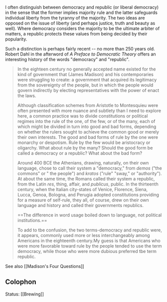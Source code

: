
I often distinguish between democracy and republic (or liberal democracy) in the sense that the former implies majority rule and the latter safeguards individual liberty from the tyranny of the majority. The two ideas are opposed on the issue of liberty (and perhaps justice, truth and beauty as well). Where democracy considers the majority to be the ultimate arbiter of matters, a republic protects these values from being decided by their popularity. 

Such a distinction is perhaps fairly recent -- no more than 250 years old. 
Robert Dahl in the afterword of *A Preface to Democratic Theory* offers an interesting history of the words "democracy" and "republic". 
> In the eighteen century no generally accepted name existed for the kind of government that (James Madison) and his contemporaries were struggling to create: a government that acquired its legitimacy from the sovereignty of the people, but in which the people would govern indirectly by electing representatives with the power of enact the laws. 
> 
> Although classification schemes from Aristotle to Montesquieu were often presented with more nuance and subtlety than I need to explore here, a common practice was to divide constitutions or political regimes into the rule of the one, of the few, or of the many, each of which might be divided in turn into good and bad forms, depending on whether the rulers sought to achieve the common good or merely their own interests. The good and bad forms of rule by the one were monarchy or despotism. Rule by the few would be aristocracy or oligarchy. What about rule by the many? Should the good form be called a democracy or a republic? What about the bad form?
> 
> Around 400 BCE the Athenians, drawing, naturally, on their own language, chose to call their system a "democracy," from *demos* ("the commons" or " the people") and *kratos* ("rule" "sway," or "authority"). At about the same time, the Romans called their system a republic, from the Latin *res*, thing, affair, and *publicus*, public. In the thirteenth century, when the Italian city-states of Venice, Florence, Siena, Lucca, Genoa, Bologna, and Perugia adopted constitutions providing for a measure of self-rule, they all, of course, drew on their own language and history and called their governments republics.
> 
> ==The difference in word usage boiled down to language, not political institutions.== 
> 
> To add to tbe confusion, the two terms-democracy and republic were, it appears, commonly used more or less interchangeably among Americans in the eighteenth century.My guess is that Americans who were more favorable toward rule by the people tended to use the term democracy, while those who were more dubious preferred tbe term republic.

See also [[Madison's Four Questions]]

## Colophon
Status: [[Brewing]]